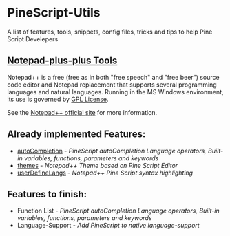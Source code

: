 # PineScript-Utils
A list of features, tools, snippets, config files, tricks and tips to help Pine Script Develepers

<a name="Notepad-plus-plus Tools" />

## [Notepad-plus-plus Tools](https://github.com/RodrigoKazuma/PineScript-Utils/tree/main/notepad-plus-plus "Notepad-plus-plus")

Notepad++ is a free (free as in both "free speech" and "free beer") source code editor and Notepad replacement that supports several programming languages and natural languages. Running in the MS Windows environment, its use is governed by [GPL License](LICENSE).

See the [Notepad++ official site](https://notepad-plus-plus.org/) for more information.

<a name="Already implemented Features:" />

## Already implemented Features:
- [autoCompletion](https://github.com/RodrigoKazuma/PineScript-Utils/tree/main/notepad-plus-plus/autoCompletion) - *PineScript autoCompletion Language operators, Built-in variables, functions, parameters and keywords*
- [themes](https://github.com/RodrigoKazuma/PineScript-Utils/tree/main/notepad-plus-plus/themes) - *Notepad++ Theme based on Pine Script Editor*
- [userDefineLangs](https://github.com/RodrigoKazuma/PineScript-Utils/tree/main/notepad-plus-plus/userDefineLangs) - *Notepad++ Pine Script syntax highlighting*

<a name="Features to finish:" />

## Features to finish:

- Function List - *PineScript autoCompletion Language operators, Built-in variables, functions, parameters and keywords*
- Language-Support - *Add PineScript to native language-support*
